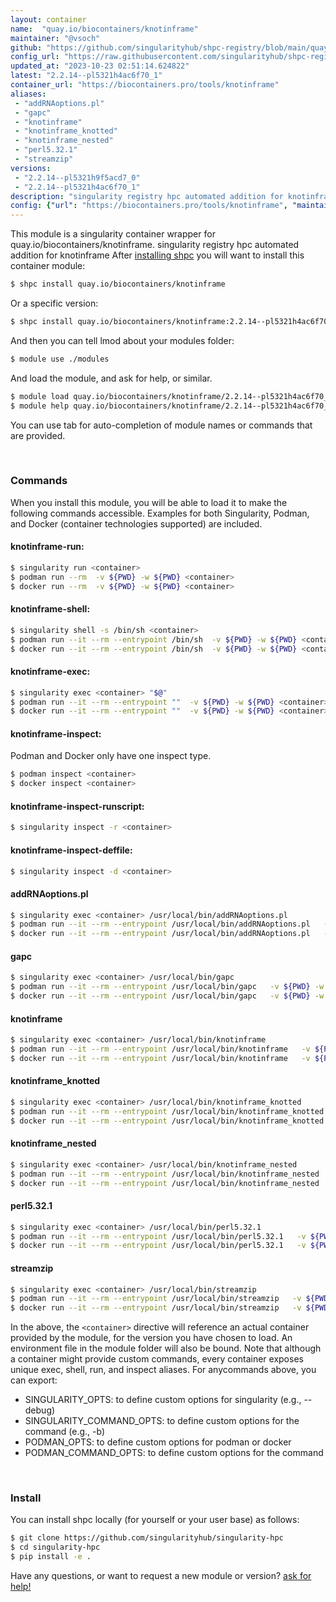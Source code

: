 ```yaml
---
layout: container
name:  "quay.io/biocontainers/knotinframe"
maintainer: "@vsoch"
github: "https://github.com/singularityhub/shpc-registry/blob/main/quay.io/biocontainers/knotinframe/container.yaml"
config_url: "https://raw.githubusercontent.com/singularityhub/shpc-registry/main/quay.io/biocontainers/knotinframe/container.yaml"
updated_at: "2023-10-23 02:51:14.624822"
latest: "2.2.14--pl5321h4ac6f70_1"
container_url: "https://biocontainers.pro/tools/knotinframe"
aliases:
 - "addRNAoptions.pl"
 - "gapc"
 - "knotinframe"
 - "knotinframe_knotted"
 - "knotinframe_nested"
 - "perl5.32.1"
 - "streamzip"
versions:
 - "2.2.14--pl5321h9f5acd7_0"
 - "2.2.14--pl5321h4ac6f70_1"
description: "singularity registry hpc automated addition for knotinframe"
config: {"url": "https://biocontainers.pro/tools/knotinframe", "maintainer": "@vsoch", "description": "singularity registry hpc automated addition for knotinframe", "latest": {"2.2.14--pl5321h4ac6f70_1": "sha256:8aa6f03fa14453064ed8f1436f187ba849cf79074eeb5464ae5416f237aacf19"}, "tags": {"2.2.14--pl5321h9f5acd7_0": "sha256:99b15a33cd982b2e72e14365fe820b883ac07228c32a941e7665894164496e9e", "2.2.14--pl5321h4ac6f70_1": "sha256:8aa6f03fa14453064ed8f1436f187ba849cf79074eeb5464ae5416f237aacf19"}, "docker": "quay.io/biocontainers/knotinframe", "aliases": {"addRNAoptions.pl": "/usr/local/bin/addRNAoptions.pl", "gapc": "/usr/local/bin/gapc", "knotinframe": "/usr/local/bin/knotinframe", "knotinframe_knotted": "/usr/local/bin/knotinframe_knotted", "knotinframe_nested": "/usr/local/bin/knotinframe_nested", "perl5.32.1": "/usr/local/bin/perl5.32.1", "streamzip": "/usr/local/bin/streamzip"}}
---
```


This module is a singularity container wrapper for quay.io/biocontainers/knotinframe.
singularity registry hpc automated addition for knotinframe
After [installing shpc](#install) you will want to install this container module:


```bash
$ shpc install quay.io/biocontainers/knotinframe
```

Or a specific version:

```bash
$ shpc install quay.io/biocontainers/knotinframe:2.2.14--pl5321h4ac6f70_1
```

And then you can tell lmod about your modules folder:

```bash
$ module use ./modules
```

And load the module, and ask for help, or similar.

```bash
$ module load quay.io/biocontainers/knotinframe/2.2.14--pl5321h4ac6f70_1
$ module help quay.io/biocontainers/knotinframe/2.2.14--pl5321h4ac6f70_1
```

You can use tab for auto-completion of module names or commands that are provided.

<br>

### Commands

When you install this module, you will be able to load it to make the following commands accessible.
Examples for both Singularity, Podman, and Docker (container technologies supported) are included.

#### knotinframe-run:

```bash
$ singularity run <container>
$ podman run --rm  -v ${PWD} -w ${PWD} <container>
$ docker run --rm  -v ${PWD} -w ${PWD} <container>
```

#### knotinframe-shell:

```bash
$ singularity shell -s /bin/sh <container>
$ podman run --it --rm --entrypoint /bin/sh  -v ${PWD} -w ${PWD} <container>
$ docker run --it --rm --entrypoint /bin/sh  -v ${PWD} -w ${PWD} <container>
```

#### knotinframe-exec:

```bash
$ singularity exec <container> "$@"
$ podman run --it --rm --entrypoint ""  -v ${PWD} -w ${PWD} <container> "$@"
$ docker run --it --rm --entrypoint ""  -v ${PWD} -w ${PWD} <container> "$@"
```

#### knotinframe-inspect:

Podman and Docker only have one inspect type.

```bash
$ podman inspect <container>
$ docker inspect <container>
```

#### knotinframe-inspect-runscript:

```bash
$ singularity inspect -r <container>
```

#### knotinframe-inspect-deffile:

```bash
$ singularity inspect -d <container>
```


#### addRNAoptions.pl

```bash
$ singularity exec <container> /usr/local/bin/addRNAoptions.pl
$ podman run --it --rm --entrypoint /usr/local/bin/addRNAoptions.pl   -v ${PWD} -w ${PWD} <container> -c " $@"
$ docker run --it --rm --entrypoint /usr/local/bin/addRNAoptions.pl   -v ${PWD} -w ${PWD} <container> -c " $@"
```


#### gapc

```bash
$ singularity exec <container> /usr/local/bin/gapc
$ podman run --it --rm --entrypoint /usr/local/bin/gapc   -v ${PWD} -w ${PWD} <container> -c " $@"
$ docker run --it --rm --entrypoint /usr/local/bin/gapc   -v ${PWD} -w ${PWD} <container> -c " $@"
```


#### knotinframe

```bash
$ singularity exec <container> /usr/local/bin/knotinframe
$ podman run --it --rm --entrypoint /usr/local/bin/knotinframe   -v ${PWD} -w ${PWD} <container> -c " $@"
$ docker run --it --rm --entrypoint /usr/local/bin/knotinframe   -v ${PWD} -w ${PWD} <container> -c " $@"
```


#### knotinframe_knotted

```bash
$ singularity exec <container> /usr/local/bin/knotinframe_knotted
$ podman run --it --rm --entrypoint /usr/local/bin/knotinframe_knotted   -v ${PWD} -w ${PWD} <container> -c " $@"
$ docker run --it --rm --entrypoint /usr/local/bin/knotinframe_knotted   -v ${PWD} -w ${PWD} <container> -c " $@"
```


#### knotinframe_nested

```bash
$ singularity exec <container> /usr/local/bin/knotinframe_nested
$ podman run --it --rm --entrypoint /usr/local/bin/knotinframe_nested   -v ${PWD} -w ${PWD} <container> -c " $@"
$ docker run --it --rm --entrypoint /usr/local/bin/knotinframe_nested   -v ${PWD} -w ${PWD} <container> -c " $@"
```


#### perl5.32.1

```bash
$ singularity exec <container> /usr/local/bin/perl5.32.1
$ podman run --it --rm --entrypoint /usr/local/bin/perl5.32.1   -v ${PWD} -w ${PWD} <container> -c " $@"
$ docker run --it --rm --entrypoint /usr/local/bin/perl5.32.1   -v ${PWD} -w ${PWD} <container> -c " $@"
```


#### streamzip

```bash
$ singularity exec <container> /usr/local/bin/streamzip
$ podman run --it --rm --entrypoint /usr/local/bin/streamzip   -v ${PWD} -w ${PWD} <container> -c " $@"
$ docker run --it --rm --entrypoint /usr/local/bin/streamzip   -v ${PWD} -w ${PWD} <container> -c " $@"
```



In the above, the `<container>` directive will reference an actual container provided
by the module, for the version you have chosen to load. An environment file in the
module folder will also be bound. Note that although a container
might provide custom commands, every container exposes unique exec, shell, run, and
inspect aliases. For anycommands above, you can export:

 - SINGULARITY_OPTS: to define custom options for singularity (e.g., --debug)
 - SINGULARITY_COMMAND_OPTS: to define custom options for the command (e.g., -b)
 - PODMAN_OPTS: to define custom options for podman or docker
 - PODMAN_COMMAND_OPTS: to define custom options for the command

<br>

### Install

You can install shpc locally (for yourself or your user base) as follows:

```bash
$ git clone https://github.com/singularityhub/singularity-hpc
$ cd singularity-hpc
$ pip install -e .
```

Have any questions, or want to request a new module or version? [ask for help!](https://github.com/singularityhub/singularity-hpc/issues)